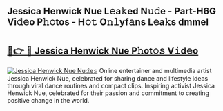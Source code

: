 ## Jessica Henwick Nue L𝚎a𝚔ed N𝚞𝚍e - Part-H6G Vi𝚍𝚎o P𝚑𝚘tos - H𝚘𝚝 O𝚗𝚕yf𝚊ns L𝚎a𝚔s dmmeI

# <h2><a href="http://kf0r9k4.oniu.top/?m=Jessica+Henwick+Nue">🔗👉 🔴 Jessica Henwick Nue P𝚑ot𝚘𝚜 V𝚒d𝚎o</a></h2>

[![Jessica Henwick Nue Nu𝚍e𝚜](https://i.imgur.com/0qMVB7G.gif)](http://kf0r9k4.oniu.top/?m=Jessica+Henwick+Nue)
Online entertainer and multimedia artist Jessica Henwick Nue, celebrated for sharing dance and lifestyle ideas through viral dance routines and compact clips. Inspiring activist Jessica Henwick Nue, celebrated for their passion and commitment to creating positive change in the world.  
